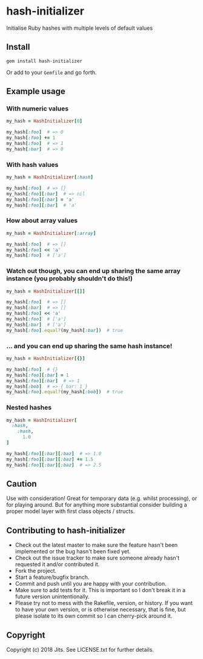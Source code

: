 # hash-initializer

Initialise Ruby hashes with multiple levels of default values

## Install

```shell
gem install hash-initializer
```

Or add to your `Gemfile` and go forth.

## Example usage

### With numeric values

```ruby
my_hash = HashInitializer[0]

my_hash[:foo]  # => 0
my_hash[:foo] += 1
my_hash[:foo]  # => 1
my_hash[:bar]  # => 0
```

### With hash values

```ruby
my_hash = HashInitializer[:hash]

my_hash[:foo]  # => {}
my_hash[:foo][:bar]  # => nil
my_hash[:foo][:bar] = 'a'
my_hash[:foo][:bar]  # 'a'
```

### How about array values

```ruby
my_hash = HashInitializer[:array]

my_hash[:foo]  # => []
my_hash[:foo] << 'a'
my_hash[:foo]  # ['a']
```

### Watch out though, you can end up sharing the same array instance (you probably shouldn't do this!)

```ruby
my_hash = HashInitializer[[]]

my_hash[:foo]  # => []
my_hash[:bar]  # => []
my_hash[:foo] << 'a'
my_hash[:foo]  # ['a']
my_hash[:bar]  # ['a']
my_hash[:foo].equal?(my_hash[:bar])  # true
```

### … and you can end up sharing the same hash instance!

```ruby
my_hash = HashInitializer[{}]

my_hash[:foo]  # {}
my_hash[:foo][:bar] = 1
my_hash[:foo][:bar]  # => 1
my_hash[:bob]  # => { bar: 1 }
my_hash[:foo].equal?(my_hash[:bob])  # true
```

### Nested hashes

```ruby
my_hash = HashInitializer[
  :hash,
    :hash,
      1.0
]

my_hash[:foo][:bar][:baz]  # => 1.0
my_hash[:foo][:bar][:baz] += 1.5
my_hash[:foo][:bar][:baz]  # => 2.5
```

## Caution

Use with consideration! Great for temporary data (e.g. whilst processing), or for playing around. But for anything more substantial consider building a proper model layer with first class objects / structs.

## Contributing to hash-initializer

-   Check out the latest master to make sure the feature hasn't been
    implemented or the bug hasn't been fixed yet.
-   Check out the issue tracker to make sure someone already hasn't
    requested it and/or contributed it.
-   Fork the project.
-   Start a feature/bugfix branch.
-   Commit and push until you are happy with your contribution.
-   Make sure to add tests for it. This is important so I don't break it
    in a future version unintentionally.
-   Please try not to mess with the Rakefile, version, or history. If
    you want to have your own version, or is otherwise necessary, that
    is fine, but please isolate to its own commit so I can cherry-pick
    around it.


## Copyright

Copyright (c) 2018 Jits. See
LICENSE.txt for further details.
